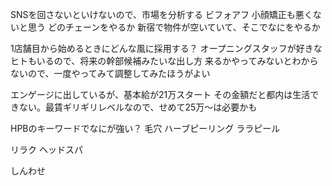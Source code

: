
SNSを回さないといけないので、市場を分析する
ビフォアフ
小顔矯正も悪くないと思う
どのチェーンをやるか
新宿で物件が空いていて、そこでなにをやるか

1店舗目から始めるときにどんな風に採用する？
オープニングスタッフが好きなヒトもいるので、将来の幹部候補みたいな出し方
来るかやってみないとわからないので、一度やってみて調整してみたほうがよい

エンゲージに出しているが、基本給が21万スタート
その金額だと都内は生活できない。最賃ギリギリレベルなので、せめて25万〜は必要かも

HPBのキーワードでなにが強い？
毛穴
ハーブピーリング
ララピール

リラク
ヘッドスパ

しんわせ